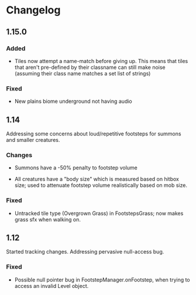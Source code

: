 # Changelog

## 1.15.0

### Added

- Tiles now attempt a name-match before giving up. This means that tiles that aren't pre-defined by their classname can still make noise (assuming their class name matches a set list of strings)

### Fixed

- New plains biome underground not having audio

## 1.14

Addressing some concerns about loud/repetitive footsteps for summons and smaller creatures.

### Changes

- Summons have a -50% penalty to footstep volume

- All creatures have a "body size" which is measured based on hitbox size; used to attenuate footstep volume realistically based on mob size.

### Fixed

- Untracked tile type (Overgrown Grass) in FootstepsGrass; now makes grass sfx when walking on.

## 1.12

Started tracking changes. Addressing pervasive null-access bug.

### Fixed

- Possible null pointer bug in FootstepManager.onFootstep, when trying to access an invalid Level object.